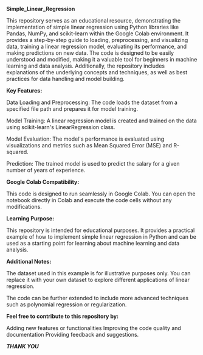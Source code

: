 **Simple\_Linear\_Regression** 

This repository serves as an educational resource, demonstrating the implementation of simple linear regression using Python libraries like Pandas, NumPy, and scikit-learn within the Google Colab environment. It provides a step-by-step guide to loading, preprocessing, and visualizing data, training a linear regression model, evaluating its performance, and making predictions on new data. The code is designed to be easily understood and modified, making it a valuable tool for beginners in machine learning and data analysis. Additionally, the repository includes explanations of the underlying concepts and techniques, as well as best practices for data handling and model building. 

**Key Features:** 

Data Loading and Preprocessing: The code loads the dataset from a specified file path and prepares it for model training. 

Model Training: A linear regression model is created and trained on the data using scikit-learn's LinearRegression class. 

Model Evaluation: The model's performance is evaluated using visualizations and metrics such as Mean Squared Error (MSE) and R-squared. 

Prediction: The trained model is used to predict the salary for a given number of years of experience. 

**Google Colab Compatibility:** 

This code is designed to run seamlessly in Google Colab. You can open the notebook directly in Colab and execute the code cells without any modifications. 

**Learning Purpose:** 

This repository is intended for educational purposes. It provides a practical example of how to implement simple linear regression in Python and can be used as a starting point for learning about machine learning and data analysis. 

**Additional Notes:** 

The dataset used in this example is for illustrative purposes only. You can replace it with your own dataset to explore different applications of linear regression. 

The code can be further extended to include more advanced techniques such as polynomial regression or regularization. 

**Feel free to contribute to this repository by:** 

Adding new features or functionalities Improving the code quality and documentation Providing feedback and suggestions. 

***THANK YOU*** 
